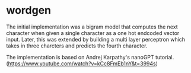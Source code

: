 # wordgen

The initial implementation was a bigram model that computes the next character when given a single character as a one hot endcoded vector input. Later, this was extended by building a multi layer perceptron which takes in three charcters and predicts the fourth character.

The implementation is based on Andrej Karpathy's nanoGPT tutorial. (https://www.youtube.com/watch?v=kCc8FmEb1nY&t=3994s)

